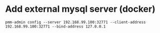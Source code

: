 # Add external mysql server (docker)
    pmm-admin config --server 192.168.99.100:32771 --client-address 192.168.99.100:32771 --bind-address 127.0.0.1
